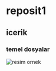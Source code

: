 # reposit1
## icerik
### temel dosyalar
![resim ornek](https://github.com/sezerblt/reposit1/blob/master/media/default.jpeg)
